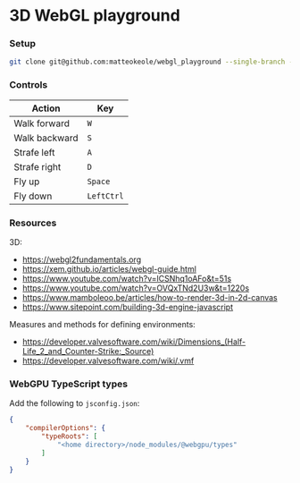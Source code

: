 # 3D WebGL playground

### Setup

```bash
git clone git@github.com:matteokeole/webgl_playground --single-branch --recurse-submodules --remote-submodules --shallow-submodules
```

### Controls

| Action | Key |
| --- | --- |
| Walk forward | `W` |
| Walk backward | `S` |
| Strafe left | `A` |
| Strafe right | `D` |
| Fly up | `Space` |
| Fly down | `LeftCtrl` |

### Resources

3D:
- https://webgl2fundamentals.org
- https://xem.github.io/articles/webgl-guide.html
- https://www.youtube.com/watch?v=lCSNhq1oAFo&t=51s
- https://www.youtube.com/watch?v=OVQxTNd2U3w&t=1220s
- https://www.mamboleoo.be/articles/how-to-render-3d-in-2d-canvas
- https://www.sitepoint.com/building-3d-engine-javascript

Measures and methods for defining environments:
- https://developer.valvesoftware.com/wiki/Dimensions_(Half-Life_2_and_Counter-Strike:_Source)
- https://developer.valvesoftware.com/wiki/.vmf

### WebGPU TypeScript types

Add the following to `jsconfig.json`:
```json
{
	"compilerOptions": {
		"typeRoots": [
			"<home directory>/node_modules/@webgpu/types"
		]
	}
}
```